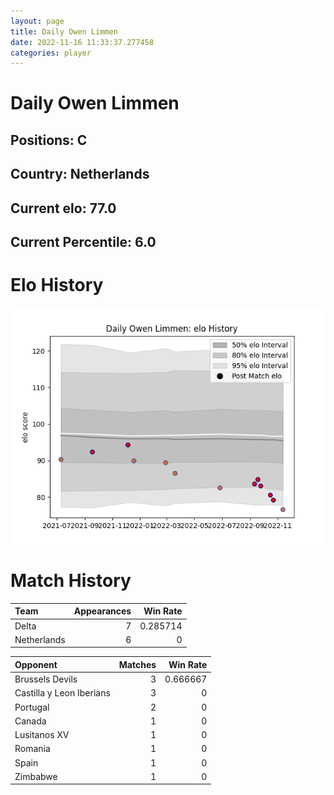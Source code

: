 ```yaml
---  
layout: page  
title: Daily Owen Limmen  
date: 2022-11-16 11:33:37.277458  
categories: player  
---
```

# Daily Owen Limmen

## Positions: C

## Country: Netherlands

## Current elo: 77.0

## Current Percentile: 6.0

# Elo History


![elo history](history_DailyOwenLimmen.png)
# Match History


| Team        |   Appearances |   Win Rate |
|:------------|--------------:|-----------:|
| Delta       |             7 |   0.285714 |
| Netherlands |             6 |   0        |

| Opponent                 |   Matches |   Win Rate |
|:-------------------------|----------:|-----------:|
| Brussels Devils          |         3 |   0.666667 |
| Castilla y Leon Iberians |         3 |   0        |
| Portugal                 |         2 |   0        |
| Canada                   |         1 |   0        |
| Lusitanos XV             |         1 |   0        |
| Romania                  |         1 |   0        |
| Spain                    |         1 |   0        |
| Zimbabwe                 |         1 |   0        |